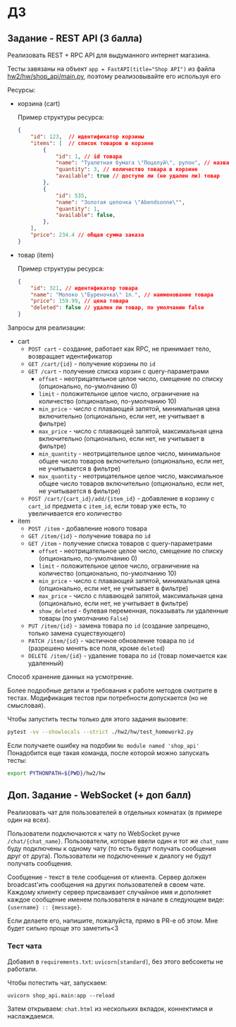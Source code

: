 # ДЗ

## Задание - REST API (3 балла)

Реализовать REST + RPC API для выдуманного интернет магазина.

Тесты завязаны на объект `app = FastAPI(title="Shop API")` из файла [hw2/hw/shop_api/main.py](./shop_api/main.py), поэтому реализовывайте его используя его

Ресурсы:

- корзина (cart)

    Пример структуры ресурса:

    ```json
    {
        "id": 123,  // идентификатор корзины
        "items": [  // список товаров в корзине
            {
                "id": 1, // id товара
                "name": "Туалетная бумага \"Поцелуй\", рулон", // название
                "quantity": 3, // количество товара в корзине
                "available": true // доступе ли (не удален ли) товар
            }, 
            {
                "id": 535, 
                "name": "Золотая цепочка \"Abendsonne\"", 
                "quantity": 1,
                "available": false,
            },
        ],
        "price": 234.4 // общая сумма заказа
    }
    ```

- товар (item)

    Пример структуры ресурса:

    ```json
    {
        "id": 321, // идентификатор товара
        "name": "Молоко \"Буреночка\" 1л.", // наименование товара
        "price": 159.99, // цена товара
        "deleted": false // удален ли товар, по умолчанию false
    }
    ```

Запросы для реализации:

- cart
  - `POST cart` - создание, работает как RPC, не принимает тело, возвращает
    идентификатор
  - `GET /cart/{id}` - получение корзины по `id`
  - `GET /cart` - получение списка корзин с query-параметрами
    - `offset` - неотрицательное целое число, смещение по списку (опционально,
      по-умолчанию 0)
    - `limit` - положительное целое число, ограничение на количество
      (опционально, по-умолчанию 10)
    - `min_price` - число с плавающей запятой, минимальная цена включительно
      (опционально, если нет, не учитывает в фильтре)
    - `max_price` - число с плавающей запятой, максимальная цена включительно
      (опционально, если нет, не учитывает в фильтре)
    - `min_quantity` - неотрицательное целое число, минимальное общее число
      товаров включительно (опционально, если нет, не учитывается в фильтре)
    - `max_quantity` - неотрицательное целое число, максимальное общее число
      товаров включительно (опционально, если нет, не учитывается в фильтре)
  - `POST /cart/{cart_id}/add/{item_id}` - добавление в корзину с `cart_id`
    предмета с `item_id`, если товар уже есть, то увеличивается его количество
- item
  - `POST /item` - добавление нового товара
  - `GET /item/{id}` - получение товара по `id`
  - `GET /item` - получение списка товаров с query-параметрами
    - `offset` - неотрицательное целое число, смещение по списку (опционально,
      по-умолчанию 0)
    - `limit` - положительное целое число, ограничение на количество
      (опционально, по-умолчанию 10)
    - `min_price` - число с плавающей запятой, минимальная цена (опционально,
      если нет, не учитывает в фильтре)
    - `max_price` - число с плавающей запятой, максимальная цена (опционально,
      если нет, не учитывает в фильтре)
    - `show_deleted` - булевая переменная, показывать ли удаленные товары (по
      умолчанию `False`)
  - `PUT /item/{id}` - замена товара по `id` (создание запрещено, только замена
    существующего)
  - `PATCH /item/{id}` - частичное обновление товара по `id` (разрешено менять
    все поля, кроме `deleted`)
  - `DELETE /item/{id}` - удаление товара по `id` (товар помечается как
    удаленный)

Способ хранение данных на усмотрение.

Более подробные детали и требования к работе методов смотрите в тестах.
Модификация тестов при потребности допускается (но не смысловая).

Чтобы запустить тесты только для этого задания вызовите:

```sh
pytest -vv --showlocals --strict ./hw2/hw/test_homework2.py
```

Если получаете ошибку на подобии `No module named 'shop_api'`
Понадобится еще такая команда, после которой можно запускать тесты:

```sh
export PYTHONPATH=${PWD}/hw2/hw
```

## Доп. Задание - WebSocket (+ доп балл)

Реализовать чат для пользователей в отдельных комнатах (в примере один на всех).

Пользователи подключаются к чату по WebSocket ручке `/chat/{chat_name}`.
Пользователи, которые ввели один и тот же `chat_name` буду подключены к одному
чату (то есть будут получать сообщения друг от друга). Пользователи не
подключенные к диалогу не будут получать сообщения.

Сообщение - текст в теле сообщения от клиента. Сервер должен broadcast'ить
сообщения на других пользователей в своем чате. Каждому клиенту сервер
присваивает случайное имя и дополняет каждое сообщение именем пользователя в
начале в следующем виде: `{username} :: {message}`.

Если делаете его, напишите, пожалуйста, прямо в PR-e об этом. Мне будет сильно проще это заметить<3

### Тест чата

Добавил в `requirements.txt`: `uvicorn[standard]`, без этого вебсокеты не работали.

Чтобы потестить чат, запускаем:
```
uvicorn shop_api.main:app --reload
```

Затем открываем: ```chat.html``` из нескольких вкладок, коннектимся и наслаждаемся.
